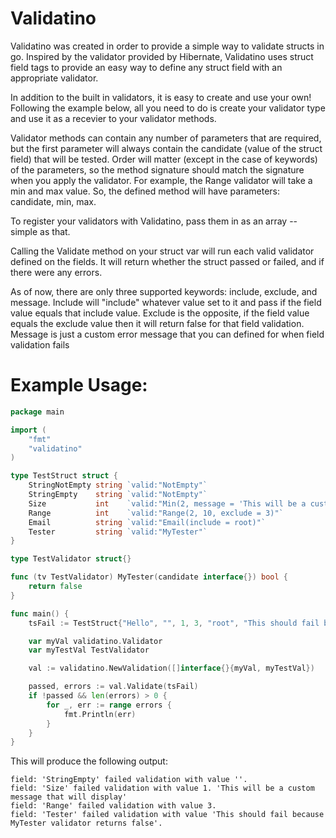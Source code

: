 Validatino
==========

Validatino was created in order to provide a simple way to validate structs in go.  Inspired by the validator provided by Hibernate, Validatino uses struct field tags to provide an easy way to define any struct field with an appropriate validator.

In addition to the built in validators, it is easy to create and use your own!  Following the example below, all you need to do is create your validator type and use it as a recevier to your validator methods.  

Validator methods can contain any number of parameters that are required, but the first parameter will always contain the candidate (value of the struct field) that will be tested.  Order will matter (except in the case of keywords) of the parameters, so the method signature should match the signature when you apply the validator.  For example, the Range validator will take a min and max value.  So, the defined method will have parameters: candidate, min, max.

To register your validators with Validatino, pass them in as an array -- simple as that.

Calling the Validate method on your struct var will run each valid validator defined on the fields.  It will return whether the struct passed or failed, and if there were any errors.  

As of now, there are only three supported keywords: include, exclude, and message.  Include will "include" whatever value set to it and pass if the field value equals that include value.  Exclude is the opposite, if the field value equals the exclude value then it will return false for that field validation.  Message is just a custom error message that you can defined for when field validation fails

Example Usage:
==============

```go
package main

import (
	"fmt"
	"validatino"
)

type TestStruct struct {
	StringNotEmpty string `valid:"NotEmpty"`
	StringEmpty    string `valid:"NotEmpty"`
	Size           int    `valid:"Min(2, message = 'This will be a custom message that will display')"`
	Range          int    `valid:"Range(2, 10, exclude = 3)"`
	Email          string `valid:"Email(include = root)"`
	Tester         string `valid:"MyTester"`
}

type TestValidator struct{}

func (tv TestValidator) MyTester(candidate interface{}) bool {
	return false
}

func main() {
	tsFail := TestStruct{"Hello", "", 1, 3, "root", "This should fail because MyTester validator returns false"}

	var myVal validatino.Validator
	var myTestVal TestValidator

	val := validatino.NewValidation([]interface{}{myVal, myTestVal})

	passed, errors := val.Validate(tsFail)
	if !passed && len(errors) > 0 {
		for _, err := range errors {
			fmt.Println(err)
		}
	}
}
```

This will produce the following output:

```
field: 'StringEmpty' failed validation with value ''.
field: 'Size' failed validation with value 1. 'This will be a custom message that will display'
field: 'Range' failed validation with value 3.
field: 'Tester' failed validation with value 'This should fail because MyTester validator returns false'.
```

